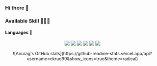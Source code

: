 ### Hi there 👋

<!--
**ekrud99/ekrud99** is a ✨ _special_ ✨ repository because its `README.md` (this file) appears on your GitHub profile.

Here are some ideas to get you started:

- 🔭 I’m currently working on ...
- 🌱 I’m currently learning ...
- 👯 I’m looking to collaborate on ...
- 🤔 I’m looking for help with ...
- 💬 Ask me about ...
- 📫 How to reach me: ...
- 😄 Pronouns: ...
- ⚡ Fun fact: ...
-->


### Available Skill 🧑🏻‍💻
#### Languages 🔨
<p align = "center">
  <img src="https://img.shields.io/badge/Swift-F05138?style=flat-square&logo=Swift&logoColor=white"/>
  <img src="https://img.shields.io/badge/C++-00599C?style=flat-square&logo=cplusplus&logoColor=white" />
  <img src="https://img.shields.io/badge/Python-3776AB?Style=flat-squares&logo=Python&logoColor=white">  
  <img src="https://img.shields.io/badge/C-A8B9CC?Style=flat-squares&logo=c&logoColor=white">      
  <img src="https://img.shields.io/badge/Java-007396?Style=flat-squares&logo=Java&logoColor=white">    
  <img src="https://img.shields.io/badge/MySQL-4479A1?Style=flat-squares&logo=MySQL&logoColor=white">
</p>
<p align = "center">
 ![Anurag's GitHub stats](https://github-readme-stats.vercel.app/api?username=ekrud99&show_icons=true&theme=radical)

